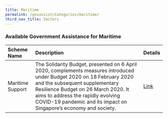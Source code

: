 ```yaml
---
title: Maritime
permalink: /govassist/Categories/maritime/
third_nav_title: Sectors
---
```


### **Available Government Assistance for Maritime**

|Scheme Name|Description|Details|
|:---|:---|:---|
|Maritime Support|The Solidarity Budget, presented on 6 April 2020, complements measures introduced under Budget 2020 on 18 February 2020 and the subsequent supplementary Resilience Budget on 26 March 2020. It aims to address the rapidly evolving COVID-19 pandemic and its impact on Singapore’s economy and society.|<a target="_blank" href="https://go.gov.sg/martimesupport">Link</a>|
